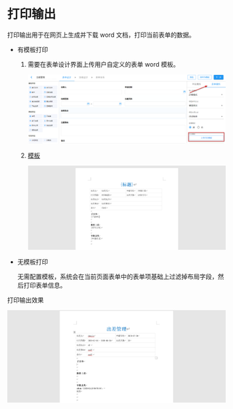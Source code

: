 # 打印输出

打印输出用于在网页上生成并下载 word 文档，打印当前表单的数据。

- 有模板打印

  1. 需要在表单设计界面上传用户自定义的表单 word 模板。

     ![模板上传位置](./images/template-upload.png)

  2. [模板](./template.md)

     ![模板](./images/template-word.png)

- 无模板打印

  无需配置模板，系统会在当前页面表单中的表单项基础上过滤掉布局字段，然后打印表单信息。

打印输出效果

![打印输出效果](./images/print-word.png)
